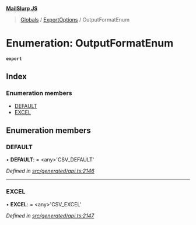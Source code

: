 **[MailSlurp JS](../README.md)**

> [Globals](../README.md) / [ExportOptions](../modules/exportoptions.md) / OutputFormatEnum

# Enumeration: OutputFormatEnum

**`export`** 

## Index

### Enumeration members

* [DEFAULT](exportoptions.outputformatenum.md#default)
* [EXCEL](exportoptions.outputformatenum.md#excel)

## Enumeration members

### DEFAULT

•  **DEFAULT**:  = \<any>'CSV\_DEFAULT'

*Defined in [src/generated/api.ts:2146](https://github.com/mailslurp/mailslurp-client/blob/b27590b/src/generated/api.ts#L2146)*

___

### EXCEL

•  **EXCEL**:  = \<any>'CSV\_EXCEL'

*Defined in [src/generated/api.ts:2147](https://github.com/mailslurp/mailslurp-client/blob/b27590b/src/generated/api.ts#L2147)*
